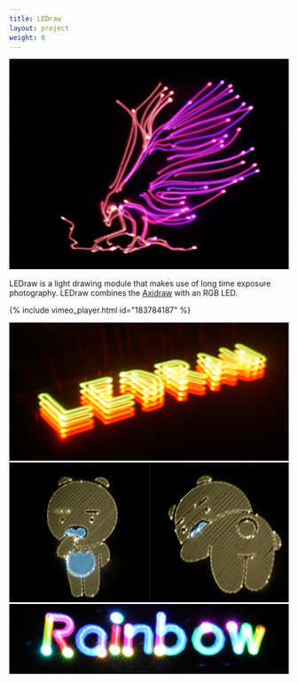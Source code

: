 ```yaml
---
title: LEDraw
layout: project
weight: 0
---
```


<img src = "img/ledraw_bird.jpg"  />

LEDraw is a light drawing module that makes use of long time exposure photography. LEDraw combines the [Axidraw](http://www.axidraw.com/) with an RGB LED.

{% include vimeo_player.html id="183784187" %}


<img src = "img/ledraw_3d.jpg"  />
<img src = "img/ledraw_emoticon.jpg"  />
<img src = "img/ledraw_rainbow.jpg"  />
